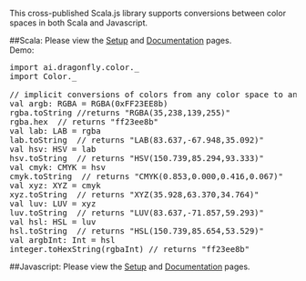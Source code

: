 This cross-published Scala.js library supports conversions between color spaces in both Scala and Javascript.

##Scala:
Please view the
<a href="https://github.com/dragonfly-ai/Color/wiki/Scala-Setup">Setup</a> and
<a href="http://dragonfly.ai/doc/color/2.13/0.201/ai/dragonfly/color/index.html">Documentation</a>
pages.<br />
Demo:<br />
<pre>
import ai.dragonfly.color._
import Color._

// implicit conversions of colors from any color space to any other color space.
val argb: RGBA = RGBA(0xFF23EE8b)
rgba.toString //returns "RGBA(35,238,139,255)"
rgba.hex  // returns "ff23ee8b"
val lab: LAB = rgba
lab.toString  // returns "LAB(83.637,-67.948,35.092)"
val hsv: HSV = lab
hsv.toString  // returns "HSV(150.739,85.294,93.333)"
val cmyk: CMYK = hsv
cmyk.toString  // returns "CMYK(0.853,0.000,0.416,0.067)"
val xyz: XYZ = cmyk
xyz.toString  // returns "XYZ(35.928,63.370,34.764)"
val luv: LUV = xyz
luv.toString  // returns "LUV(83.637,-71.857,59.293)"
val hsl: HSL = luv
hsl.toString  // returns "HSL(150.739,85.654,53.529)"
val argbInt: Int = hsl
integer.toHexString(rgbaInt) // returns "ff23ee8b"
</pre>

##Javascript:
Please view the
<a href="https://github.com/dragonfly-ai/Color/wiki/Javascript-Setup">Setup</a> and 
<a href="https://github.com/dragonfly-ai/Color/wiki/dragonfly.ai-Color-Javascript-Documentation">Documentation</a>
pages.<br />
